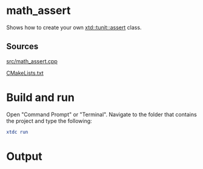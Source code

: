# math_assert

Shows how to create your own [xtd::tunit::assert](../../../../src/xtd.tunit/include/xtd/assert.h) class.

## Sources

[src/math_assert.cpp](src/math_assert.cpp)

[CMakeLists.txt](CMakeLists.txt)

# Build and run

Open "Command Prompt" or "Terminal". Navigate to the folder that contains the project and type the following:

```cmake
xtdc run
```

# Output

```

```
